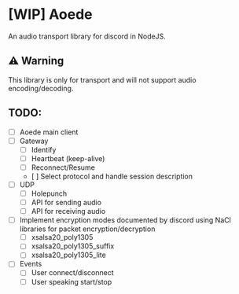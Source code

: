 # [WIP] Aoede

An audio transport library for discord in NodeJS.

## ⚠ Warning
This library is only for transport and will not support audio encoding/decoding.

## TODO:
- [ ] Aoede main client
- [ ] Gateway
  - [ ] Identify
  - [ ] Heartbeat (keep-alive)
  - [ ] Reconnect/Resume
  - [ ] Select protocol and handle session description
- [ ] UDP
  - [ ] Holepunch
  - [ ] API for sending audio
  - [ ] API for receiving audio
- [ ] Implement encryption modes documented by discord using NaCl libraries for packet encryption/decryption
  - [ ] xsalsa20_poly1305
  - [ ] xsalsa20_poly1305_suffix
  - [ ] xsalsa20_poly1305_lite
- [ ] Events
  - [ ] User connect/disconnect
  - [ ] User speaking start/stop